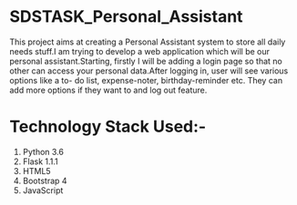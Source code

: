 # SDSTASK_Personal_Assistant
This project aims at creating a Personal Assistant system to store all daily needs stuff.I am trying to develop a web application which will be our personal assistant.Starting, firstly I will be adding a login page so that no other can access your personal data.After logging in, user will see various options like a to- do list, expense-noter, birthday-reminder etc. They can add more options if they want to and log out feature.

# Technology Stack Used:-
1. Python 3.6
2. Flask 1.1.1
3. HTML5
4. Bootstrap 4
5. JavaScript
